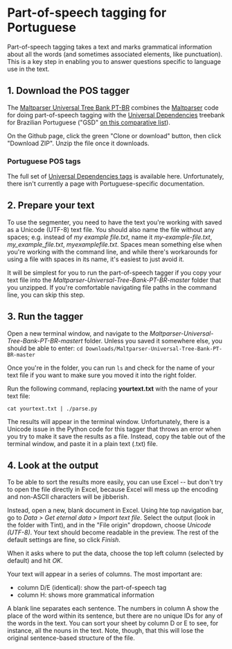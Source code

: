 # Part-of-speech tagging for Portuguese
Part-of-speech tagging takes a text and marks grammatical information about all the words (and sometimes associated elements, like punctuation). This is a key step in enabling you to answer questions specific to language use in the text.

## 1. Download the POS tagger
The [Maltparser Universal Tree Bank PT-BR](https://github.com/pedrobalage/Maltparser-Universal-Tree-Bank-PT-BR) combines the [Maltparser](http://www.maltparser.org/) code for doing part-of-speech tagging with the [Universal Dependencies](https://universaldependencies.org/) treebank for Brazilian Portuguese ("GSD" [on this comparative list](https://universaldependencies.org/treebanks/pt-comparison.html)).

On the Github page, click the green "Clone or download" button, then click "Download ZIP". Unzip the file once it downloads.


### Portuguese POS tags
The full set of [Universal Dependencies tags](https://universaldependencies.org/u/pos/) is available here. Unfortunately, there isn't currently a page with Portuguese-specific documentation.


## 2. Prepare your text
To use the segmenter, you need to have the text you're working with saved as a Unicode (UTF-8) text file. You should also name the file without any spaces; e.g. instead of *my example file.txt*, name it *my-example-file.txt*, *my_example_file.txt*, *myexamplefile.txt*. Spaces mean something else when you're working with the command line, and while there's workarounds for using a file with spaces in its name, it's easiest to just avoid it.

It will be simplest for you to run the part-of-speech tagger if you copy your text file into the _Maltparser-Universal-Tree-Bank-PT-BR-master_ folder that you unzipped. If you're comfortable navigating file paths in the command line, you can skip this step.

## 3. Run the tagger
Open a new terminal window, and navigate to the *Maltparser-Universal-Tree-Bank-PT-BR-mastert* folder. Unless you saved it somewhere else, you should be able to enter:
`cd Downloads/Maltparser-Universal-Tree-Bank-PT-BR-master`

Once you're in the folder, you can run `ls` and check for the name of your text file if you want to make sure you moved it into the right folder.

Run the following command, replacing **yourtext.txt** with the name of your text file:

`cat yourtext.txt | ./parse.py`

The results will appear in the terminal window. Unfortunately, there is a Unicode issue in the Python code for this tagger that throws an error when you try to make it save the results as a file. Instead, copy the table out of the terminal window, and paste it in a plain text (.txt) file.

## 4. Look at the output
To be able to sort the results more easily, you can use Excel -- but don't try to open the file directly in Excel, because Excel will mess up the encoding and non-ASCII characters will be jibberish.

Instead, open a new, blank document in Excel. Using hte top navigation bar, go to *Data > Get eternal data > Import text file*. Select the output (look in the folder with Tint), and in the "File origin" dropdown, choose *Unicode (UTF-8)*. Your text should become readable in the preview. The rest of the default settings are fine, so click *Finish*.

When it asks where to put the data, choose the top left column (selected by default) and hit *OK*.

Your text will appear in a series of columns. The most important are:

* column D/E (identical): show the part-of-speech tag
* column H: shows more grammatical information

A blank line separates each sentence. The numbers in column A show the place of the word within its sentence, but there are no unique IDs for any of the words in the text. You can sort your sheet by column D or E to see, for instance, all the nouns in the text. Note, though, that this will lose the original sentence-based structure of the file.